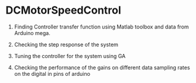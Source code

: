# DCMotorSpeedControl

1. Finding Controller transfer function using Matlab toolbox and data from Arduino mega.


2. Checking the step response of the system

3. Tuning the controller for the system using GA 

4. Checking the performance of the gains on different data sampling rates on the digital in pins of arduino

